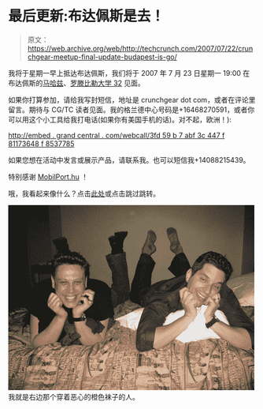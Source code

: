 # 最后更新:布达佩斯是去！

> 原文：<https://web.archive.org/web/http://techcrunch.com/2007/07/22/crunchgear-meetup-final-update-budapest-is-go/>

我将于星期一早上抵达布达佩斯，我们将于 2007 年 7 月 23 日星期一 19:00 在布达佩斯的[马哈兹](https://web.archive.org/web/20160422033125/http://www.maghazblog.hu/)、[罗滕比勒大学 32](https://web.archive.org/web/20160422033125/http://maps.google.com/maps?q=Rottenbiller+u.+32.+budapest+hungary&ie=UTF8&oe=utf-8&client=firefox-a&ll=47.504098,19.0766&spn=0.012901,0.029182&z=15&iwloc=addr&om=1) 见面。

如果你打算参加，请给我写封短信，地址是 crunchgear dot com，或者在评论里留言。期待与 CG/TC 读者见面。我的格兰德中心号码是+16468270591，或者你可以用这个小工具给我打电话(如果你有美国手机的话)。对不起，欧洲！):

[http://embed . grand central . com/webcall/3fd 59 b 7 abf 3c 447 f 81173648 f 8537785](https://web.archive.org/web/20160422033125/http://embed.grandcentral.com/webcall/3fd59b7abf3c447f81173648f8537785)

如果您想在活动中发言或展示产品，请联系我。也可以短信我+14088215439。

特别感谢 [MobilPort.hu](https://web.archive.org/web/20160422033125/http://www.mobilport.hu/) ！

哦，我看起来像什么？点击[此处](https://web.archive.org/web/20160422033125/http://crunchgear.com/?page_id=2)或点击跳过跳转。

![](img/ad8ccddcbb5039b722b93c3f0581e66f.png)
我就是右边那个穿着恶心的橙色袜子的人。